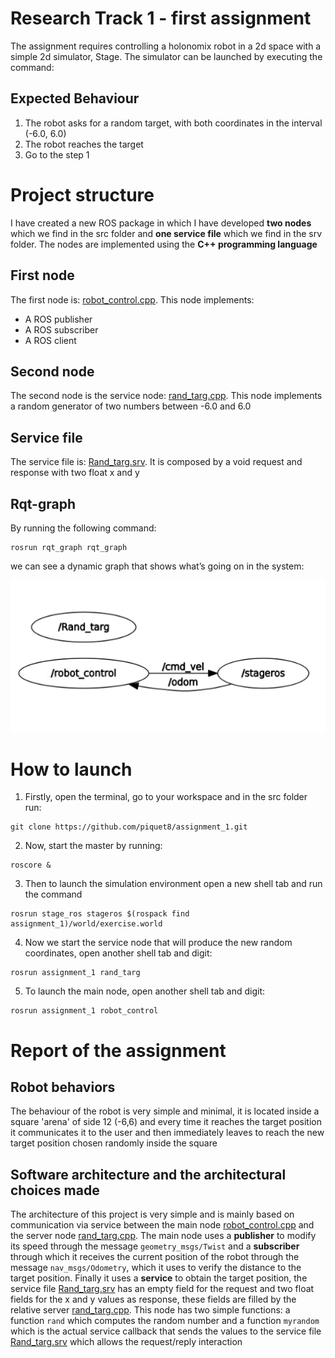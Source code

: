 # Research Track 1 - first assignment
The assignment requires controlling a holonomix robot in a 2d space with a simple 2d simulator, Stage. The simulator can be launched by executing the command:
## Expected Behaviour
1. The robot asks for a random target, with both coordinates in the interval (-6.0, 6.0)
2. The robot reaches the target
3. Go to the step 1
# Project structure
I have created a new ROS package in which I have developed **two nodes** which we find in the src folder and **one service file** which we find in the srv folder. The nodes are implemented using the **C++ programming language**  
## First node
The first node is: [robot_control.cpp](https://github.com/piquet8/RT1_assignment1/blob/main/src/robot_control.cpp). This node implements:
* A ROS publisher
* A ROS subscriber
* A ROS client
## Second node
The second node is the service node: [rand_targ.cpp](https://github.com/piquet8/RT1_assignment1/blob/main/src/rand_targ.cpp). This node implements a random generator of two numbers between -6.0 and 6.0
## Service file
The service file is: [Rand_targ.srv](https://github.com/piquet8/RT1_assignment1/blob/main/srv/Rand_targ.srv). It is composed by a void request and response with two float x and y
## Rqt-graph
By running the following command:
```
rosrun rqt_graph rqt_graph
```
we can see a dynamic graph that shows what’s going on in the system:

![Rqt-graph](https://github.com/piquet8/RT1_assignment1/blob/main/rqt_graph.png)
# How to launch
1. Firstly, open the terminal, go to your workspace and in the src folder run:
```
git clone https://github.com/piquet8/assignment_1.git
```
2. Now, start the master by running:
```
roscore &
```
3. Then to launch the simulation environment open a new shell tab and run the command
```
rosrun stage_ros stageros $(rospack find assignment_1)/world/exercise.world
```
4. Now we start the service node that will produce the new random coordinates, open another shell tab and digit:
```
rosrun assignment_1 rand_targ
```
5. To launch the main node, open another shell tab and digit:
```
rosrun assignment_1 robot_control
```
# Report of the assignment
## Robot behaviors
The behaviour of the robot is very simple and minimal, it is located inside a square 'arena' of side 12 (-6,6) and every time it reaches the target position it communicates it to the user and then immediately leaves to reach the new target position chosen randomly inside the square
## Software architecture and the architectural choices made
The architecture of this project is very simple and is mainly based on communication via service between the main node [robot_control.cpp](https://github.com/piquet8/RT1_assignment1/blob/main/src/robot_control.cpp) and the server node [rand_targ.cpp](https://github.com/piquet8/RT1_assignment1/blob/main/src/rand_targ.cpp). The main node uses a **publisher** to modify its speed through the message `geometry_msgs/Twist` and a **subscriber** through which it receives the current position of the robot through the message `nav_msgs/Odometry`, which it uses to verify the distance to the target position. Finally it uses a **service** to obtain the target position, the service file [Rand_targ.srv](https://github.com/piquet8/RT1_assignment1/blob/main/srv/Rand_targ.srv) has an empty field for the request and two float fields for the x and y values as response, these fields are filled by the relative server [rand_targ.cpp](https://github.com/piquet8/RT1_assignment1/blob/main/src/rand_targ.cpp). This node has two simple functions: a function `rand` which computes the random number and a function `myrandom` which is the actual service callback that sends the values to the service file [Rand_targ.srv](https://github.com/piquet8/RT1_assignment1/blob/main/srv/Rand_targ.srv) which allows the request/reply interaction




